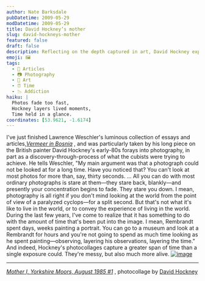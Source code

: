 ```yaml
---
author: Nate Barksdale
pubDatetime: 2009-05-29
modDatetime: 2009-05-29
title: David Hockney’s mother
slug: david-hockneys-mother
featured: false
draft: false
description: Reflecting on the depth captured in art, David Hockney explores time and observation through his photocollages.
emoji: 🖼️
tags:
  - 📖 Articles
  - 📷 Photography
  - 🎨 Art
  - ⏰ Time
  - 📉 Addiction
haiku: |
  Photos fade too fast,  
  Hockney layers lived moments,  
  Time held in a glance.
coordinates: [53.9621, -1.6174]
---
```


I've just finished Lawrence Weschler's luminous collection of essays and articles,_[Vermeer in Bosnia](https://www.google.com/search?q=%22Vermeer%20in%20Bosnia%22%20amazon.com)_ , and was particularly taken by his long piece on the British painter David Hockney's early-80s forays into photography, in part as a discovery-through-process of what the cubists were trying to achieve. He tells Weschler, "My main argument was that a photograph could not be looked at for a long time. Have you noticed that? You can't look at most photos for more than, say, thirty seconds. ... All you can do with most ordinary photographs is stare at them—they stare back, blankly—and presently your concentration begins to fade. They stare you down. I mean, photography is all right if you don't mind looking at the world from the point of view of a paralyzed cyclops—for a split second. But that's not what it's like to live in the world, or to convey the experience of living in the world. During the last few years, I've come to realize that it has something to do with the amount of time that's been put into the image. I mean, Rembrandt spent days, weeks painting a portrait. You can go to a museum and look at a Rembrandt for hours and you're not going to spend as much time looking as he spent painting—observing, layering his observations, layering the time." And indeed, Hockney's photocollages capture a greater span of time than a single exposure could. They're messy, but also much more alive. [![image](http://culture-making.com/media/hockney_mother.jpg)](http://www.artchive.com/artchive/h/hockney/hockney_mother.jpg.html)

---

_[Mother I, Yorkshire Moors, August 1985 #1](http://www.artchive.com/artchive/h/hockney/hockney_mother.jpg.html)_ , photocollage by [David Hockney](http://www.hockneypictures.com/)

